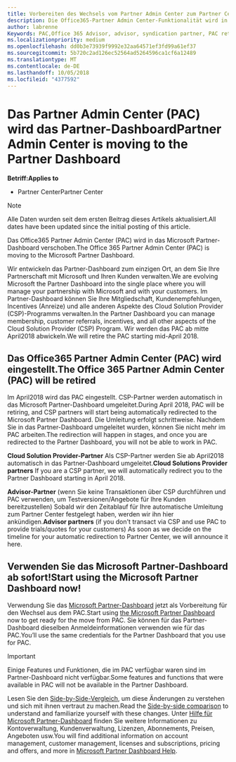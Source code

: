 ```yaml
---
title: Vorbereiten des Wechsels vom Partner Admin Center zum Partner Center | Partner Center
description: Die Office365-Partner Admin Center-Funktionalität wird in das Partner Center verschoben.
author: labrenne
Keywords: PAC,Office 365 Advisor, advisor, syndication partner, PAC retire, PAC retiring
ms.localizationpriority: medium
ms.openlocfilehash: dd0b3e73939f9992e32aa64571ef3fd99a61ef37
ms.sourcegitcommit: 5b720c2ad126ec52564ad5264596ca1cf6a12489
ms.translationtype: MT
ms.contentlocale: de-DE
ms.lasthandoff: 10/05/2018
ms.locfileid: "4377592"
---
```

# <a name="partner-admin-center-is-moving-to-the-partner-dashboard"></a><span data-ttu-id="ca91c-103">Das Partner Admin Center (PAC) wird das Partner-Dashboard</span><span class="sxs-lookup"><span data-stu-id="ca91c-103">Partner Admin Center is moving to the Partner Dashboard</span></span>

**<span data-ttu-id="ca91c-104">Betriff:</span><span class="sxs-lookup"><span data-stu-id="ca91c-104">Applies to</span></span>**

-  <span data-ttu-id="ca91c-105">Partner Center</span><span class="sxs-lookup"><span data-stu-id="ca91c-105">Partner Center</span></span>

> [!NOTE]  
>  <span data-ttu-id="ca91c-106">Alle Daten wurden seit dem ersten Beitrag dieses Artikels aktualisiert.</span><span class="sxs-lookup"><span data-stu-id="ca91c-106">All dates have been updated since the initial posting of this article.</span></span>

<span data-ttu-id="ca91c-107">Das Office365 Partner Admin Center (PAC) wird in das Microsoft Partner-Dashboard verschoben.</span><span class="sxs-lookup"><span data-stu-id="ca91c-107">The Office 365 Partner Admin Center (PAC) is moving to the Microsoft Partner Dashboard.</span></span>

<span data-ttu-id="ca91c-108">Wir entwickeln das Partner-Dashboard zum einzigen Ort, an dem Sie Ihre Partnerschaft mit Microsoft und Ihren Kunden verwalten.</span><span class="sxs-lookup"><span data-stu-id="ca91c-108">We are evolving Microsoft the Partner Dashboard into the single place where you will manage your partnership with Microsoft and with your customers.</span></span> <span data-ttu-id="ca91c-109">Im Partner-Dashboard können Sie Ihre Mitgliedschaft, Kundenempfehlungen, Incentives (Anreize) und alle anderen Aspekte des Cloud Solution Provider (CSP)-Programms verwalten.</span><span class="sxs-lookup"><span data-stu-id="ca91c-109">In the Partner Dashboard you can manage membership, customer referrals, incentives, and all other aspects of the Cloud Solution Provider (CSP) Program.</span></span> <span data-ttu-id="ca91c-110">Wir werden das PAC ab mitte April2018 abwickeln.</span><span class="sxs-lookup"><span data-stu-id="ca91c-110">We will retire the PAC starting mid-April 2018.</span></span>

## <a name="the-office-365-partner-admin-center-pac-will-be-retired"></a><span data-ttu-id="ca91c-111">Das Office365 Partner Admin Center (PAC) wird eingestellt.</span><span class="sxs-lookup"><span data-stu-id="ca91c-111">The Office 365 Partner Admin Center (PAC) will be retired</span></span>

<span data-ttu-id="ca91c-112">Im April2018 wird das PAC eingestellt. CSP-Partner werden automatisch in das Microsoft Partner-Dashboard umgeleitet.</span><span class="sxs-lookup"><span data-stu-id="ca91c-112">During April 2018, PAC will be retiring, and CSP partners will start being automatically redirected to the Microsoft Partner Dashboard.</span></span> <span data-ttu-id="ca91c-113">Die Umleitung erfolgt schrittweise. Nachdem Sie in das Partner-Dashboard umgeleitet wurden, können Sie nicht mehr im PAC arbeiten.</span><span class="sxs-lookup"><span data-stu-id="ca91c-113">The redirection will happen in stages, and once you are redirected to the Partner Dashboard, you will not be able to work in PAC.</span></span> 

<span data-ttu-id="ca91c-114">**Cloud Solution Provider-Partner** Als CSP-Partner werden Sie ab April2018 automatisch in das Partner-Dashboard umgeleitet.</span><span class="sxs-lookup"><span data-stu-id="ca91c-114">**Cloud Solutions Provider partners** If you are a CSP partner, we will automatically redirect you to the Partner Dashboard starting in April 2018.</span></span> 

<span data-ttu-id="ca91c-115">**Advisor-Partner** (wenn Sie keine Transaktionen über CSP durchführen und PAC verwenden, um Testversionen/Angebote für Ihre Kunden bereitzustellen) Sobald wir den Zeitablauf für Ihre automatische Umleitung zum Partner Center festgelegt haben, werden wir ihn hier ankündigen.</span><span class="sxs-lookup"><span data-stu-id="ca91c-115">**Advisor partners** (if you don't transact via CSP and use PAC to provide trials/quotes for your customers) As soon as we decide on the timeline for your automatic redirection to Partner Center, we will announce it here.</span></span> 


## <a name="start-using-the-microsoft-partner-dashboard-now"></a><span data-ttu-id="ca91c-116">Verwenden Sie das Microsoft Partner-Dashboard ab sofort!</span><span class="sxs-lookup"><span data-stu-id="ca91c-116">Start using the Microsoft Partner Dashboard now!</span></span>

<span data-ttu-id="ca91c-117">Verwendung Sie das [Microsoft Partner-Dashboard](https://partnercenter.microsoft.com/)  jetzt als Vorbereitung für den Wechsel aus dem PAC.</span><span class="sxs-lookup"><span data-stu-id="ca91c-117">Start using [the Microsoft Partner Dashboard](https://partnercenter.microsoft.com/)  now to get ready for the move from PAC.</span></span>  <span data-ttu-id="ca91c-118">Sie können für das Partner-Dashboard dieselben Anmeldeinformationen verwenden wie für das PAC.</span><span class="sxs-lookup"><span data-stu-id="ca91c-118">You’ll use the same credentials for the Partner Dashboard that you use for PAC.</span></span> 

> [!IMPORTANT]  
> <span data-ttu-id="ca91c-119">Einige Features und Funktionen, die im PAC verfügbar waren sind im Partner-Dashboard nicht verfügbar.</span><span class="sxs-lookup"><span data-stu-id="ca91c-119">Some features and functions that were available in PAC will not be available in the Partner Dashboard.</span></span>

 <span data-ttu-id="ca91c-120">Lesen Sie den [Side-by-Side-Vergleich](moving-from-pac-to-pc.md), um diese Änderungen zu verstehen und sich mit ihnen vertraut zu machen.</span><span class="sxs-lookup"><span data-stu-id="ca91c-120">Read the [Side-by-side comparison](moving-from-pac-to-pc.md) to understand and familiarize yourself with these changes.</span></span>  <span data-ttu-id="ca91c-121">Unter [Hilfe für Microsoft Partner-Dashboard](https://partnercenter.microsoft.com/partner/help) finden Sie weitere Informationen zu Kontoverwaltung, Kundenverwaltung, Lizenzen, Abonnements, Preisen, Angeboten usw.</span><span class="sxs-lookup"><span data-stu-id="ca91c-121">You will find additional information on account management, customer management, licenses and subscriptions, pricing and offers, and more in [Microsoft Partner Dashboard Help](https://partnercenter.microsoft.com/partner/help).</span></span>

 